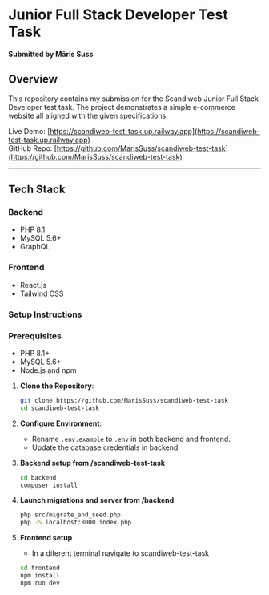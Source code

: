 # Junior Full Stack Developer Test Task  
**Submitted by Māris Suss**

## Overview

This repository contains my submission for the Scandiweb Junior Full Stack Developer test task. The project demonstrates a simple e-commerce website all aligned with the given specifications.

Live Demo: [https://scandiweb-test-task.up.railway.app](https://scandiweb-test-task.up.railway.app)  
GitHub Repo: [https://github.com/MarisSuss/scandiweb-test-task](https://github.com/MarisSuss/scandiweb-test-task)

---

## Tech Stack

### Backend
- PHP 8.1
- MySQL 5.6+
- GraphQL

### Frontend
- React.js
- Tailwind CSS

### Setup Instructions

### Prerequisites
- PHP 8.1+
- MySQL 5.6+
- Node.js and npm

1. **Clone the Repository**:

   ```bash
   git clone https://github.com/MarisSuss/scandiweb-test-task
   cd scandiweb-test-task
   ```

2. **Configure Environment**:
   - Rename `.env.example` to `.env` in both backend and frontend.
   - Update the database credentials in backend.

3. **Backend setup from /scandiweb-test-task**

   ```bash
   cd backend
   composer install
   ```

4. **Launch migrations and server from /backend**

   ```bash
   php src/migrate_and_seed.php
   php -S localhost:8000 index.php
   ```

5. **Frontend setup**

   - In a diferent terminal navigate to scandiweb-test-task

   ```bash
   cd frontend
   npm install
   npm run dev
   ```